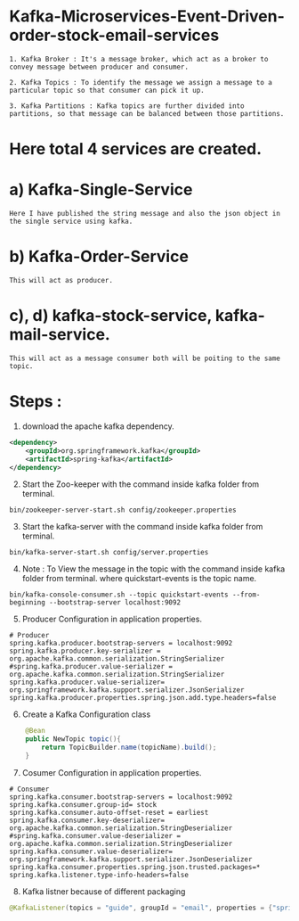 # Kafka-Microservices-Event-Driven-order-stock-email-services

```properties
1. Kafka Broker : It's a message broker, which act as a broker to convey message between producer and consumer.

2. Kafka Topics : To identify the message we assign a message to a particular topic so that consumer can pick it up.

3. Kafka Partitions : Kafka topics are further divided into partitions, so that message can be balanced between those partitions. 
```

# Here total 4 services are created.

# a) Kafka-Single-Service 
```properties
Here I have published the string message and also the json object in the single service using kafka.
```

# b) Kafka-Order-Service
```properties
This will act as producer.
```

# c), d) kafka-stock-service, kafka-mail-service.
```properties
This will act as a message consumer both will be poiting to the same topic.
```

# Steps : 
1. download the apache kafka dependency.
```xml
<dependency>
    <groupId>org.springframework.kafka</groupId>
    <artifactId>spring-kafka</artifactId>
</dependency>
```

2. Start the Zoo-keeper with the command inside kafka folder from terminal.
```properties
bin/zookeeper-server-start.sh config/zookeeper.properties
```

3. Start the kafka-server with the command inside kafka folder from terminal.
```properties
bin/kafka-server-start.sh config/server.properties
```

4. Note : To View the message in the topic with the command inside kafka folder from terminal.
where quickstart-events is the topic name.
```properties
bin/kafka-console-consumer.sh --topic quickstart-events --from-beginning --bootstrap-server localhost:9092
```

5. Producer Configuration in application properties.
```properties
# Producer
spring.kafka.producer.bootstrap-servers = localhost:9092
spring.kafka.producer.key-serializer = org.apache.kafka.common.serialization.StringSerializer
#spring.kafka.producer.value-serializer = org.apache.kafka.common.serialization.StringSerializer
spring.kafka.producer.value-serializer= org.springframework.kafka.support.serializer.JsonSerializer
spring.kafka.producer.properties.spring.json.add.type.headers=false
```

6. Create a Kafka Configuration class 
```java
    @Bean
    public NewTopic topic(){
        return TopicBuilder.name(topicName).build();
    }
```

7. Cosumer Configuration in application properties.
```properties
# Consumer
spring.kafka.consumer.bootstrap-servers = localhost:9092
spring.kafka.consumer.group-id= stock
spring.kafka.consumer.auto-offset-reset = earliest
spring.kafka.consumer.key-deserializer= org.apache.kafka.common.serialization.StringDeserializer
#spring.kafka.consumer.value-deserializer = org.apache.kafka.common.serialization.StringDeserializer
spring.kafka.consumer.value-deserializer= org.springframework.kafka.support.serializer.JsonDeserializer
spring.kafka.consumer.properties.spring.json.trusted.packages=*
spring.kafka.listener.type-info-headers=false
```

8. Kafka listner because of different packaging
```java
@KafkaListener(topics = "guide", groupId = "email", properties = {"spring.json.value.default.type=com.kafka.emailService.dto.OrderDto"})
```
